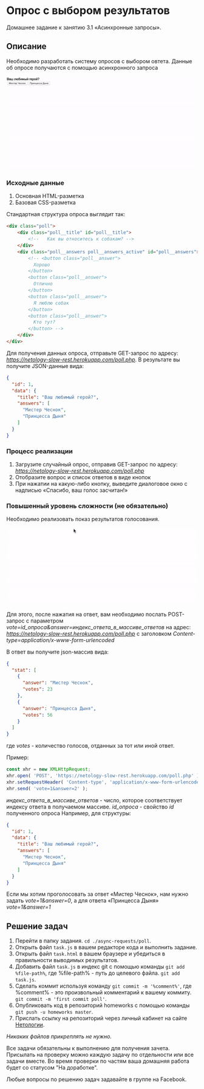 # Опрос с выбором результатов

Домашнее задание к занятию 3.1 «Асинхронные запросы».

## Описание 

Необходимо разработать систему опросов с выбором овтета. Данные об опросе
получаются с помощью асинхронного запроса

![Demo](./demo.gif)

### Исходные данные

1. Основная HTML-разметка
2. Базовая CSS-разметка

Стандартная структура опроса выглядит так:

```html
<div class="poll">
    <div class="poll__title" id="poll__title">
        <!--   Как вы относитесь к собакам? -->
    </div>
    <div class="poll__answers poll__answers_active" id="poll__answers">
        <!-- <button class="poll__answer">
          Хорошо
        </button>
        <button class="poll__answer">
          Отлично
        </button>
        <button class="poll__answer">
          Я люблю собак
        </button>
        <button class="poll__answer">
          Кто тут?
        </button> -->
    </div>
</div>
```

Для получения данных опроса, отправьте GET-запрос по адресу:
*https://netology-slow-rest.herokuapp.com/poll.php*. В результате
вы получите JSON-данные вида:

```json
{
  "id": 1,
  "data": {
    "title": "Ваш любимый герой?",
    "answers": [
      "Мистер Чеснок",
      "Принцесса Дыня"
    ]
  }
}
```


### Процесс реализации

1. Загрузите случайный опрос, отправив GET-запрос по адресу: 
*https://netology-slow-rest.herokuapp.com/poll.php*
2. Отобразите вопрос и список ответов в виде кнопок
3. При нажатии на какую-либо кнопку, выведите диалоговое окно
с надписью «Спасибо, ваш голос засчитан!»

### Повышенный уровень сложности (не обязательно)

Необходимо реализовать показ результатов голосования. 

![Demo](./extended-demo.gif)

Для этого, после нажатия на ответ, вам необходимо послать POST-запрос
с параметром *vote=id_опроса&answer=индекс_ответа_в_массиве_ответов* на адрес:
*https://netology-slow-rest.herokuapp.com/poll.php* с заголовком
*Content-type=application/x-www-form-urlencoded*

В ответ вы получите json-массив вида:

```json
{
  "stat": [
    {
      "answer": "Мистер Чеснок",
      "votes": 23
    },
    {
      "answer": "Принцесса Дыня",
      "votes": 56
    }
  ]
}
```

где *votes* - количество голосов, отданных за тот или иной ответ.

Пример:

```javascript
const xhr = new XMLHttpRequest;
xhr.open( 'POST', 'https://netology-slow-rest.herokuapp.com/poll.php' );
xhr.setRequestHeader( 'Content-type', 'application/x-www-form-urlencoded' );
xhr.send( 'vote=1&answer=2' );
```

*индекс_ответа_в_массиве_ответов* - число, которое соответствует
индексу ответа в получаемом массиве. *id_опроса* - свойство *id* полученного опроса 
Например, для структуры:
 
```json
{
  "id": 1,
  "data": {
    "title": "Ваш любимый герой?",
    "answers": [
      "Мистер Чеснок",
      "Принцесса Дыня"
    ]
  }
}
```

Если мы хотим проголосовать за ответ «Мистер Чеснок», нам нужно задать *vote=1&answer=0*,
а для ответа «Принцесса Дыня» *vote=1&answer=1*

## Решение задач

1. Перейти в папку задания. `cd ./async-requests/poll`.
2. Открыть файл `task.js` в вашем редакторе кода и выполнить задание.
3. Открыть файл `task.html` в вашем браузере и убедиться в правильности выводимых результатов.
4. Добавить файл `task.js` в индекс git с помощью команды `git add %file-path%`, где %file-path% - путь до целевого файла. `git add task.js`.
5. Сделать коммит используя команду `git commit -m '%comment%'`, где %comment% - это произвольный комментарий к вашему коммиту. `git commit -m 'first commit poll'`.
6. Опубликовать код в репозиторий homeworks с помощью команды `git push -u homeworks master`.
7. Прислать ссылку на репозиторий через личный кабинет на сайте [Нетологии][6].

[0]: https://github.com/
[1]: https://www.sublimetext.com/
[2]: https://code.visualstudio.com/
[3]: https://github.com/netology-code/guides/tree/master/github
[4]: https://git-scm.com/
[5]: https://github.com/netology-code/guides/blob/master/git/REAMDE.md
[6]: https://netology.ru/

*Никаких файлов прикреплять не нужно.*

Все задачи обязательны к выполнению для получения зачета. Присылать на проверку можно каждую задачу по отдельности или все задачи вместе. Во время проверки по частям ваша домашняя работа будет со статусом "На доработке".

Любые вопросы по решению задач задавайте в группе на Facebook.
